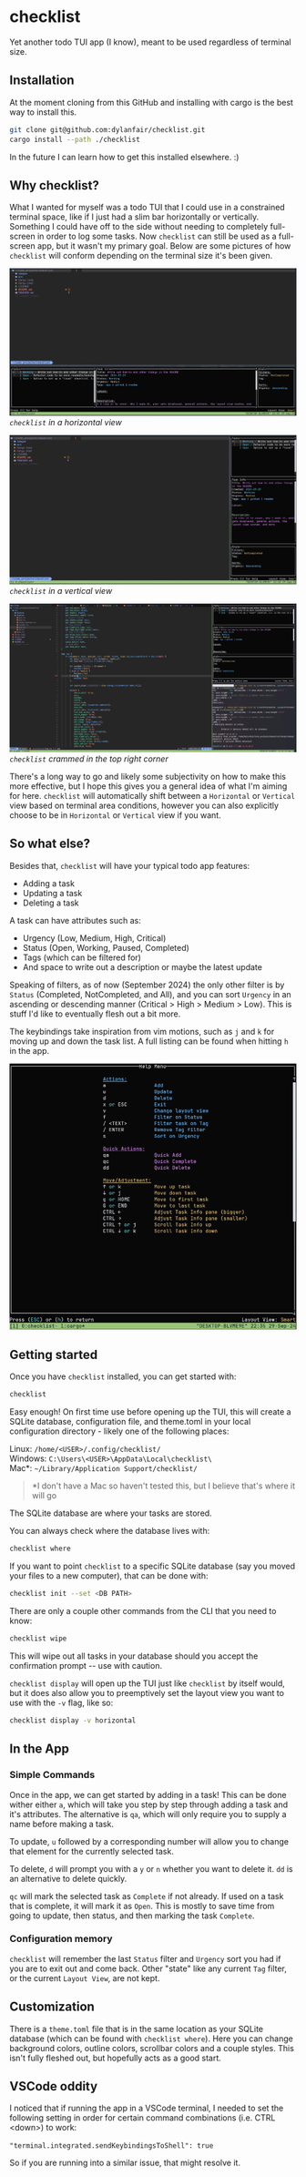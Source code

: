 # checklist

Yet another todo TUI app (I know), meant to be used regardless of terminal size.

## Installation

At the moment cloning from this GitHub and installing with cargo is the best way to install this.

```sh
git clone git@github.com:dylanfair/checklist.git
cargo install --path ./checklist
```

In the future I can learn how to get this installed elsewhere. :)

## Why checklist?

What I wanted for myself was a todo TUI that I could use in a constrained terminal space, like if I just had a slim bar horizontally or vertically. Something I could have off to the side without needing to completely full-screen in order to log some tasks. Now `checklist` can still be used as a full-screen app, but it wasn't my primary goal. Below are some pictures of how `checklist` will conform depending on the terminal size it's been given. 

![horizontal checklist](./images/horizontal-example.png)
*`checklist` in a horizontal view*

![vertical checklist](./images/vertical-example.png)
*`checklist` in a vertical view*

![checklist in the corner](./images/top-right-example.png)
*`checklist` crammed in the top right corner*

There's a long way to go and likely some subjectivity on how to make this more effective, but I hope this gives you a general idea of what I'm aiming for here. `checklist` will automatically shift between a `Horizontal` or `Vertical` view based on terminal area conditions, however you can also explicitly choose to be in `Horizontal` or `Vertical` view if you want.

## So what else?

Besides that, `checklist` will have your typical todo app features:

* Adding a task
* Updating a task
* Deleting a task

A task can have attributes such as:

* Urgency (Low, Medium, High, Critical)
* Status (Open, Working, Paused, Completed)
* Tags (which can be filtered for)
* And space to write out a description or maybe the latest update

Speaking of filters, as of now (September 2024) the only other filter is by `Status` (Completed, NotCompleted, and All), and you can sort `Urgency` in an ascending or descending manner (Critical > High > Medium > Low). This is stuff I'd like to eventually flesh out a bit more.

The keybindings take inspiration from vim motions, such as `j` and `k` for moving up and down the task list. A full listing can be found when hitting `h` in the app.

![Keybindings as of writing the README (subject to have changed)](./images/key-bindings.png)

## Getting started

Once you have `checklist` installed, you can get started with:

```sh
checklist
```

Easy enough! On first time use before opening up the TUI, this will create a SQLite database, configuration file, and theme.toml in your local configuration directory - likely one of the following places:

Linux: `/home/<USER>/.config/checklist/` \
Windows: `C:\Users\<USER>\AppData\Local\checklist\` \
Mac*: `~/Library/Application Support/checklist/`

> *I don't have a Mac so haven't tested this, but I believe that's where it will go 

The SQLite database are where your tasks are stored.

You can always check where the database lives with: 

```sh
checklist where
```

If you want to point `checklist` to a specific SQLite database (say you moved your files to a new computer), that can be done with:

```sh
checklist init --set <DB PATH>
```

There are only a couple other commands from the CLI that you need to know:

```sh
checklist wipe
```

This will wipe out all tasks in your database should you accept the confirmation prompt -- use with caution.


`checklist display` will open up the TUI just like `checklist` by itself would, but it does also allow you to preemptively set the layout view you want to use with the `-v` flag, like so:

```sh
checklist display -v horizontal
```

## In the App

### Simple Commands

Once in the app, we can get started by adding in a task! This can be done wither either `a`, which will take you step by step through adding a task and it's attributes. The alternative is `qa`, which will only require you to supply a name before making a task.

To update, `u` followed by a corresponding number will allow you to change that element for the currently selected task.

To delete, `d` will prompt you with a `y` or `n` whether you want to delete it. `dd` is an alternative to delete quickly.

`qc` will mark the selected task as `Complete` if not already. If used on a task that is complete, it will mark it as `Open`. This is mostly to save time from going to update, then status, and then marking the task `Complete`.

### Configuration memory

`checklist` will remember the last `Status` filter and `Urgency` sort you had if you are to exit out and come back. Other "state" like any current `Tag` filter, or the current `Layout View`, are not kept.

## Customization

There is a `theme.toml` file that is in the same location as your SQLite database (which can be found with `checklist where`). Here you can change background colors, outline colors, scrollbar colors and a couple styles. This isn't fully fleshed out, but hopefully acts as a good start.

## VSCode oddity

I noticed that if running the app in a VSCode terminal, I needed to set the following setting in order for certain command combinations (i.e. CTRL \<down>) to work:

`"terminal.integrated.sendKeybindingsToShell": true`

So if you are running into a similar issue, that might resolve it.
